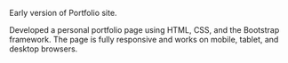 Early version of Portfolio site.

Developed a personal portfolio page using HTML, CSS, and the Bootstrap framework. The page is fully responsive and works on mobile, tablet, and desktop browsers.

